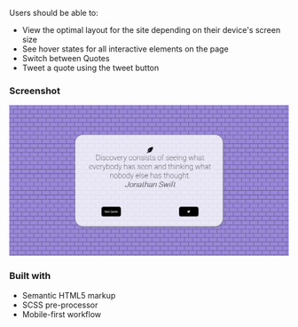 Users should be able to:

- View the optimal layout for the site depending on their device's screen size
- See hover states for all interactive elements on the page
- Switch between Quotes
- Tweet a quote using the tweet button

### Screenshot

![](./img/desktop-preview.png)

### Built with

- Semantic HTML5 markup
- SCSS pre-processor
- Mobile-first workflow

